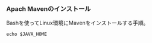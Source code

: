### Apach Mavenのインストール
Bashを使ってLinux環境にMavenをインストールする手順。

```java -version
echo $JAVA_HOME
```
```curl -OL https://downloads.apache.org/maven/maven-3/3.9.5/binaries/apache-maven-3.9.5-bin.tar.gz
```

